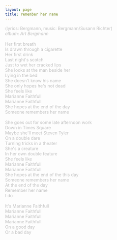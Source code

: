 ```yaml
---
layout: page
title: remember her name
---
```

<span style="color: #c0c0c0">(lyrics: Bergmann, music: Bergmann/Susann Richter)<br />
<i>album: Art Bergmann</i><br />
<br />
Her first breath<br />
Is drawn through a cigarette<br />
Her first drink<br />
Last night's scotch<br />
Just to wet her cracked lips<br />
She looks at the man beside her<br />
Lying in the bed<br />
She doesn't know his name<br />
She only hopes he's not dead<br />
She feels like<br />
Marianne Faithfull<br />
Marianne Faithfull<br />
She hopes at the end of the day<br />
Someone remembers her name<br />
<br />
She goes out for some late afternoon work<br />
Down in Times Square<br />
Maybe she'll meet Steven Tyler<br />
On a double dare<br />
Turning tricks in a theater<br />
She's a creature<br />
In her own double feature<br />
She feels like<br />
Marianne Faithfull<br />
Marianne Faithfull<br />
She hopes at the end of the this day<br />
Someone remembers her name<br />
At the end of the day<br />
Remember her name<br />
I do<br />
<br />
It's Marianne Faithfull<br />
Marianne Faithfull<br />
Marianne Faithfull<br />
Marianne Faithfull<br />
On a good day<br />
Or a bad day</span>
